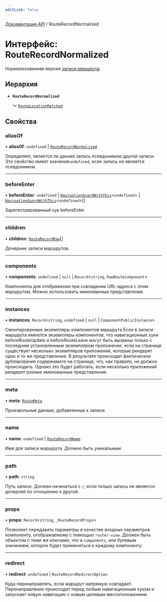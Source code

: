 ```yaml
---
editLink: false
---
```


[Документация API](../index.md) / RouteRecordNormalized

# Интерфейс: RouteRecordNormalized

Нормализованная версия [записи маршрута](../index.md#RouteRecord).

## Иерархия

- **`RouteRecordNormalized`**

  ↳ [`RouteLocationMatched`](RouteLocationMatched.md)

## Свойства

### aliasOf

• **aliasOf**: `undefined` \| [`RouteRecordNormalized`](RouteRecordNormalized.md)

Определяет, является ли данная запись псевдонимом другой записи. Это свойство имеет значение`undefined`, если запись не является псевдонимом.

___

### beforeEnter

• **beforeEnter**: `undefined` \| [`NavigationGuardWithThis`](NavigationGuardWithThis.md)\<`undefined`\> \| [`NavigationGuardWithThis`](NavigationGuardWithThis.md)\<`undefined`\>[]

Зарегестрированный хук beforeEnter

___

### children

• **children**: [`RouteRecordRaw`](../index.md#RouteRecordRaw)[]

Дочерние записи маршрутов.

___

### components

• **components**: `undefined` \| ``null`` \| `Record`\<`string`, `RawRouteComponent`\>

Компоненты для отображения при совпадении URL-адреса с этим маршрутом. Можно использовать именованные представления.

___

### instances

• **instances**: `Record`\<`string`, `undefined` \| ``null`` \| `ComponentPublicInstance`\>

Смонтированные экземпляры компонентов маршрута
Если в записи маршрута имеются экземпляры компонентов, что навигационные хуки beforeRouteUpdate и beforeRouteLeave могут быть вызваны только с последним установленным экземпляром приложения, если на странице существует несколько экземпляров приложений, которые рендерят одно и то же представление. В результате происходит фактическое дублирование содержимого на странице, что, как правило, не должно происходить. Однако это будет работать, если несколько приложений рендерят разные именованные представления.

___

### meta

• **meta**: [`RouteMeta`](RouteMeta.md)

Произвольные данные, добавленные к записи.

___

### name

• **name**: `undefined` \| [`RouteRecordName`](../index.md#RouteRecordName)

Имя для записи маршрута. Должно быть уникальным.

___

### path

• **path**: `string`

Путь записи. Должен начинаться с `/`, если только запись не является дочерней по отношению к другой.

___

### props

• **props**: `Record`\<`string`, `_RouteRecordProps`\>

Позволяет передавать параметры в качестве входных параметров компоненту, отображаемому с помощью `router-view`. Должен быть объектом с теми же ключами, что и `components`, или булевым значением, которое будет применяться к каждому компоненту.

___

### redirect

• **redirect**: `undefined` \| `RouteRecordRedirectOption`

Куда перенаправлять, если маршрут напрямую совпадает. Перенаправление происходит перед любым навигационным хуком и запускает новую навигацию с новым целевым местоположением.
